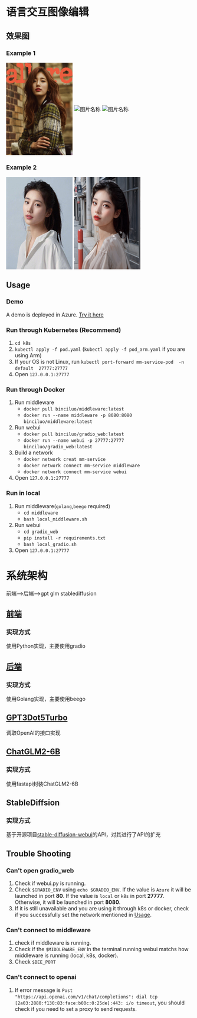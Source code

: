 # 语言交互图像编辑

## 效果图
### Example 1
<img src="./resource_for_readme/pics/1/raw.jpg" width = "180" height = "250" alt="图片名称" align=center />
<img src="./resource_for_readme/pics/1/beauty_0.25_egg_skin.png" width = "180" height = "250" alt="图片名称" align=center />
<img src="./resource_for_readme/pics/1/beauty_0.25_egg_skin_ModelIsNeverendingDreamNED_loraIsKoreaDoll.png" width = "180" height = "250" alt="图片名称" align=center />

### Example 2
<img src="./resource_for_readme/pics/2/raw.jpeg" width = "180" height = "250" alt="图片名称" align=center />
<img src="./resource_for_readme/pics/2/将第一个和第三个mask掉然后使用提示词in a street在mask的部分生成新的图片然后美颜然后让她的面部笑得更开心，涂上大红色的口红，画紫色的眼影.png" width = "180" height = "250" alt="图片名称" align=center />



## Usage
### Demo
A demo is deployed in Azure. [Try it here](https://gradio-app.azurewebsites.net)
### Run through Kubernetes (Recommend)
1. `cd k8s`
2. `kubectl apply -f pod.yaml` (`kubectl apply -f pod_arm.yaml` if you are using Arm)
3. If your OS is not Linux, run `kubectl port-forward mm-service-pod  -n default  27777:27777`
4. Open `127.0.0.1:27777`

### Run through Docker
1. Run middleware
   - `docker pull binciluo/middleware:latest`
   - `docker run --name middleware -p 8080:8080 binciluo/middleware:latest`
2. Run webui
   - `docker pull binciluo/gradio_web:latest`
   - `docker run --name webui -p 27777:27777 binciluo/gradio_web:latest`
3. Build a network
   - `docker network creat mm-service`
   - `docker network connect mm-service middleware`
   - `docker network connect mm-service webui`
4. Open `127.0.0.1:27777`

### Run in local
1. Run middleware(`golang`,`beego` required)
   - `cd middleware`
   - `bash local_middleware.sh`
2. Run webui
   - `cd gradio_web`
   - `pip install -r requirements.txt`
   - `bash local_gradio.sh`
3. Open `127.0.0.1:27777`
# 系统架构
前端-->后端-->gpt glm stablediffusion
## [前端](./gradio_web)
### 实现方式
使用Python实现，主要使用gradio
## [后端](./middleware)
### 实现方式
使用Golang实现，主要使用beego
## [GPT3Dot5Turbo](https://openai.com/chatgpt)
调取OpenAI的接口实现
## [ChatGLM2-6B](./chatglm2-6b)
### 实现方式
使用fastapi封装ChatGLM2-6B
## StableDiffsion
### 实现方式
基于开源项目[stable-diffusion-webui](https://github.com/AUTOMATIC1111/stable-diffusion-webui.git)的API，对其进行了API的扩充

## Trouble Shooting
### Can't open gradio_web
1. Check if webui.py is running.
2. Check  `$GRADIO_ENV` using `echo $GRADIO_ENV`. If the value is `Azure` it will be launched in port **80**. If the value is `local` or `k8s` in port **27777**. Otherwise, it will be launched in port **8080**.
3. If it is still unavailable and you are using it through k8s or docker, check if you successfully set the network mentioned in [Usage](#usage).
### Can't connect to middleware
1. check if middleware is running.
2. Check if the `$MIDDLEWARE_ENV` in the terminal running webui matchs how middleware is running (local, k8s, docker). 
3. Check `$BEE_PORT`
### Can't connect to openai
1. If error message is `Post "https://api.openai.com/v1/chat/completions": dial tcp [2a03:2880:f130:83:face:b00c:0:25de]:443: i/o timeout`, you should check if you need to set a proxy to send requests.
